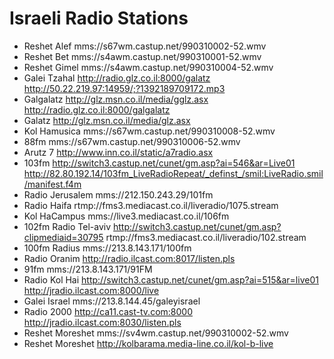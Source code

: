 # Israeli Radio Stations

- Reshet Alef           mms://s67wm.castup.net/990310002-52.wmv
- Reshet Bet            mms://s4awm.castup.net/990310001-52.wmv
- Reshet Gimel          mms://s4awm.castup.net/990310004-52.wmv
- Galei Tzahal          http://radio.glz.co.il:8000/galatz   http://50.22.219.97:14959/;?1392189709172.mp3
- Galgalatz             http://glz.msn.co.il/media/gglz.asx  http://radio.glz.co.il:8000/galgalatz
- Galatz                http://glz.msn.co.il/media/glz.asx
- Kol Hamusica          mms://s67wm.castup.net/990310008-52.wmv
- 88fm                  mms://s67wm.castup.net/990310006-52.wmv
- Arutz 7               http://www.inn.co.il/static/a7radio.asx
- 103fm                 http://switch3.castup.net/cunet/gm.asp?ai=546&ar=Live01   http://82.80.192.14/103fm_LiveRadioRepeat/_definst_/smil:LiveRadio.smil/manifest.f4m
- Radio Jerusalem       mms://212.150.243.29/101fm
- Radio Haifa           rtmp://fms3.mediacast.co.il/liveradio/1075.stream
- Kol HaCampus          mms://live3.mediacast.co.il/106fm
- 102fm Radio Tel-aviv  http://switch3.castup.net/cunet/gm.asp?clipmediaid=30795  rtmp://fms3.mediacast.co.il/liveradio/102.stream
- 100fm Radius          mms://213.8.143.171/100fm
- Radio Oranim          http://radio.ilcast.com:8017/listen.pls
- 91fm                  mms://213.8.143.171/91FM
- Radio Kol Hai         http://switch3.castup.net/cunet/gm.asp?ai=515&ar=live01   http://jradio.ilcast.com:8000/live
- Galei Israel          mms://213.8.144.45/galeyisrael
- Radio 2000            http://ca11.cast-tv.com:8000   http://jradio.ilcast.com:8030/listen.pls
- Reshet Moreshet       mms://sv4wm.castup.net/990310002-52.wmv
- Reshet Moreshet       http://kolbarama.media-line.co.il/kol-b-live
